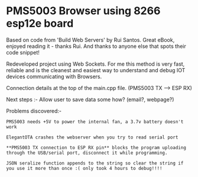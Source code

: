 # PMS5003 Browser using 8266 esp12e board
Based on code from 'Build Web Servers' by Rui Santos. Great eBook, enjoyed reading it - thanks Rui. And thanks to anyone else that spots their code snippet! 

Redeveloped project using Web Sockets. For me this method is very fast, reliable and is the cleanest and easiest way to understand and debug IOT devices communicating with Browsers.

Connection details at the top of the main.cpp file. (PMS5003 TX --> ESP RX)

Next steps :- 
  Allow user to save data some how? (email?, webpage?)
  
Problems discovered:-

    PMS5003 needs +5V to power the internal fan, a 3.7v battery doesn't work
  
    ElegantOTA crashes the webserver when you try to read serial port
  
    **PMS5003 TX connection to ESP RX pin** blocks the program uploading through the USB/serial port, disconnect it while programming.
  
    JSON seralize function appends to the string so clear the string if you use it more than once :( only took 4 hours to debug!!!!
  
